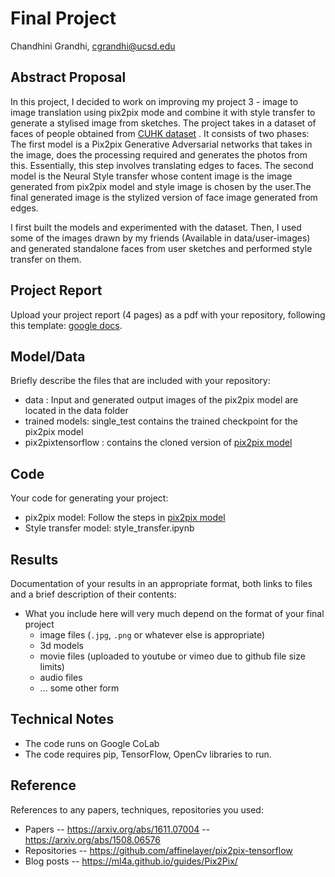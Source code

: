 # Final Project

Chandhini Grandhi, cgrandhi@ucsd.edu


## Abstract Proposal

In this project, I decided to work on improving my project 3 - image to image translation using pix2pix mode and combine it with style transfer to generate a stylised image from sketches. The project takes in a dataset of faces of people obtained from [CUHK dataset](http://mmlab.ie.cuhk.edu.hk/archive/facesketch.html) . It consists of two phases: The first model is a Pix2pix Generative Adversarial networks that takes in the image, does the processing required and generates the photos from this. Essentially, this step involves translating edges to faces. The second model is the Neural Style transfer whose content image is the image generated from pix2pix model and style image is chosen by the user.The final generated image is the stylized version of face image generated from edges. 

I first built the models and experimented with the dataset. Then, I used some of the images drawn by my friends (Available in data/user-images) and generated standalone faces from user sketches and performed style transfer on them.


## Project Report

Upload your project report (4 pages) as a pdf with your repository, following this template: [google docs](https://docs.google.com/document/d/133H59WZBmH6MlAgFSskFLMQITeIC5d9b2iuzsOfa4E8/edit?usp=sharing).


## Model/Data

Briefly describe the files that are included with your repository:
- data : Input and generated output images of the pix2pix model are located in the data folder
- trained models: single_test contains the trained checkpoint for the pix2pix model
- pix2pixtensorflow : contains the cloned version of [pix2pix model](https://github.com/affinelayer/pix2pix-tensorflow)


## Code

Your code for generating your project:
- pix2pix model: Follow the steps in [pix2pix model](https://github.com/affinelayer/pix2pix-tensorflow)
- Style transfer model: style_transfer.ipynb

## Results

Documentation of your results in an appropriate format, both links to files and a brief description of their contents:
- What you include here will very much depend on the format of your final project
  - image files (`.jpg`, `.png` or whatever else is appropriate)
  - 3d models
  - movie files (uploaded to youtube or vimeo due to github file size limits)
  - audio files
  - ... some other form

## Technical Notes

- The code runs on Google CoLab
- The code requires pip, TensorFlow, OpenCv libraries to run.


## Reference

References to any papers, techniques, repositories you used:
- Papers
-- https://arxiv.org/abs/1611.07004
-- https://arxiv.org/abs/1508.06576
- Repositories
-- https://github.com/affinelayer/pix2pix-tensorflow
- Blog posts
-- https://ml4a.github.io/guides/Pix2Pix/

